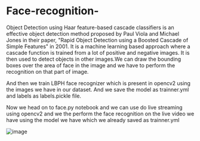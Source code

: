 # Face-recognition-

Object Detection using Haar feature-based cascade classifiers is an effective object detection method proposed by Paul Viola and Michael Jones in their paper, "Rapid Object Detection using a Boosted Cascade of Simple Features" in 2001. It is a machine learning based approach where a cascade function is trained from a lot of positive and negative images. 
It is then used to detect objects in other images.We can draw the bounding boxes over the area of face in the image and we have to perform the recognition on that part of image.

And then we train LBPH face recognizer which is present in opencv2 using the images we have in our dataset.
And we save the model as trainner.yml and labels as labels.pickle file. 

Now we head on to face.py notebook and we can use do live streaming using opencv2 and we the perform the face recognition on the live video we have using the model we have which we already saved as trainner.yml


![image](https://user-images.githubusercontent.com/44171241/54035571-b0215e00-41df-11e9-9d3e-0023a2e22602.png)
